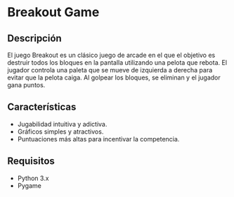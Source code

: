 # Breakout Game

## Descripción
El juego Breakout es un clásico juego de arcade en el que el objetivo es destruir todos los bloques en la pantalla utilizando una pelota que rebota. El jugador controla una paleta que se mueve de izquierda a derecha para evitar que la pelota caiga. Al golpear los bloques, se eliminan y el jugador gana puntos.

## Características
- Jugabilidad intuitiva y adictiva.
- Gráficos simples y atractivos.
- Puntuaciones más altas para incentivar la competencia.

## Requisitos
- Python 3.x
- Pygame
